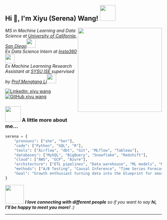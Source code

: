 <h2> Hi 👋, I'm Xiyu (Serena) Wang! <img src="https://media.giphy.com/media/mGcNjsfWAjY5AEZNw6/giphy.gif" width="50"></h2>
<img align='right' src="https://media.giphy.com/media/jkSvCVEXWlOla/giphy.gif" width="270">
<p><em>MS in Machine Learning and Data Science at <a href="https://ece.ucsd.edu/">University of California, San Diego</a><img src="https://media.giphy.com/media/fYSnHlufseco8Fh93Z/giphy.gif" width="30"></br>Ex Data Science Intern at <a href="https://www.insta360.com/us/">Insta360</a><img src="https://media.giphy.com/media/WUlplcMpOCEmTGBtBW/giphy.gif" width="30"></br>Ex Machine Learnning Research Assistant at <a href="https://ise.sysu.edu.cn/">SYSU ISE </a>supervised by <a href="https://mengtangli.github.io">Prof.Mengtang Li</a><img src="https://media.giphy.com/media/WUlplcMpOCEmTGBtBW/giphy.gif" width="30"> 
</em></p>

[![Linkedin: xiyu wang](https://img.shields.io/badge/-xiyuwang-blue?style=flat-square&logo=Linkedin&logoColor=white&link=https://www.linkedin.com/in/xiyuwang/)](https://www.linkedin.com/in/xiyu-wang-2811b2286)
[![GitHub xiyu wang](https://img.shields.io/github/followers/xiyuwang?label=follow&style=social)](https://github.com/wangxy0803)


### <img src="https://media.giphy.com/media/VgCDAzcKvsR6OM0uWg/giphy.gif" width="50"> A little more about me...  

```python
serena = {
    "pronouns": ["she", "her"],
    "code": ["Python", "SQL", "R"],
    "tools": ["Airflow", "dbt", "Git", "MLflow", "Tableau"],
    "databases": ["MySQL", "BigQuery", "Snowflake", "Redshift"],
    "cloud": ["AWS", "GCP", "Azure"],
    "architecture": ["ETL pipelines", "Data warehouse", "ML models", "MLOps"],
    "methods": ["A/B Testing", "Causal Inference", "Time Series Forecasting", "Regression Analysis"],
    "Goal": "Growth enthusiast turning data into the blueprint for smarter business decisions"
}
```

<img src="https://media.giphy.com/media/LnQjpWaON8nhr21vNW/giphy.gif" width="60"> <em><b>I love connecting with different people</b> so if you want to say <b>hi, I'll be happy to meet you more!</b> :)</em>

---
